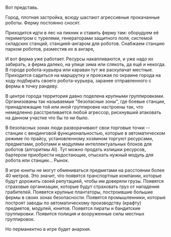 ﻿
Вот представь.

Город, плотная застройка, всюду шастают агрессивные прокачанные роботы. Ферму постоянно сносят.

Приходится идти в лес на пикник и ставить ферму там: оборудуем её периметром с турелями,
генераторами защитного поля, системой складских станций, станцией-ангаром для роботов.
Снабжаем станцию парком роботов, разместив их в ангаре,

И вот ферма уже работает. Ресурсы накапливаются, и уже надо их забирать, а ферма далеко,
на улице зима или слякоть, да ещё и некогда. В городе робота-курьера или караван тут же
раскулачат местные. Приходится садиться на маршрутку и проезжая по окраине города на ходу
подбирать своего робота-курьера, заранее отправленного с фермы в точку рандеву.

В центре города территория давно поделена крупными группировками. Организованы так называемые
"безопасные зоны", где  боевые станции, принадлежащие той или иной группировке настроены так,
что немедленно расстреливается любой агрессор, рискнувший атаковать на данном участке что бы то ни было.

В безопасных зонах люди разворачивают свои торговые точки -- станции с вендинговой функциональностью,
которые в автоматическом режиме по прайсу, установленному хозяином торгуют ресурсами, предметами,
роботами и модулями интеллектуальных блоков для роботов (алгоритмы AI). Тут можно продать излишки ресурсов,
бартером приобрести недостающие, отыскать нужный модуль для робота или станции... Рынок.

В игре юниты не могут обмениваться предметами на расстоянии более 40 метров. Это значит, что появятся
транспортные компании, которые будут дорожить своей репутацией, чтобы им доверяли грузы.
Появятся страховые организации, которые будут страховать груз от нападения грабителей.
Появятся крупные плантаторы, построившие большие фермы в своих зонах безопасности.
Появятся промышленники, которые построят заводы по автоматическому производству (крафту) предметов, модулей, юнитов.
Появятся пираты и бандитские группировки. Появится полиция и вооруженные силы местных группировок. 

Но перманентно в игре будет анархия.
